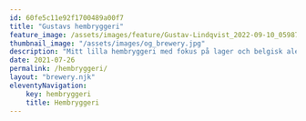 ```yaml
---
id: 60fe5c11e92f1700489a00f7
title: "Gustavs hembryggeri"
feature_image: /assets/images/feature/Gustav-Lindqvist_2022-09-10_05987.jpg
thumbnail_image: "/assets/images/og_brewery.jpg"
description: "Mitt lilla hembryggeri med fokus på lager och belgisk ale."
date: 2021-07-26
permalink: /hembryggeri/
layout: "brewery.njk"
eleventyNavigation:
    key: hembryggeri
    title: Hembryggeri
---
```



